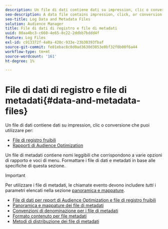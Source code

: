 ```yaml
---
description: Un file di dati contiene dati su impression, clic o conversione che puoi utilizzare nei rapporti di Audience Optimization e per file di registro fruibili. Un file di metadati contiene nomi leggibili che corrispondono a varie opzioni di rapporto e voci di menu. Formattare i file di dati e metadati in base alle specifiche di questa sezione.
seo-description: A data file contains impression, click, or conversion data that you can use in the Audience Optimization reports and for Actionable Log Files. A metadata file contains human-readable names that correspond to various report options and menu items. Format your data and metadata files according to the specifications in this section.
seo-title: Log Data and Metadata Files
solution: Audience Manager
title: File di dati di registro e file di metadati
uuid: 80aa4bc3-c660-4e65-8c22-2ddbb7bddd4f
feature: Log Files
exl-id: c913372f-4a0a-420c-933e-23b30393fbaf
source-git-commit: fe01ebac8c0d0ad3630d3853e0bf32f0b00f6a44
workflow-type: tm+mt
source-wordcount: '161'
ht-degree: 1%

---
```


# File di dati di registro e file di metadati{#data-and-metadata-files}

Un file di dati contiene dati su impression, clic o conversione che puoi utilizzare per:

* [File di registro fruibili](/help/using/integration/media-data-integration/actionable-log-files.md)
* [Rapporti di Audience Optimization](/help/using/reporting/audience-optimization-reports/audience-optimization-reports.md)

Un file di metadati contiene nomi leggibili che corrispondono a varie opzioni di rapporto e voci di menu. Formattare i file di dati e metadati in base alle specifiche di questa sezione.

>[!IMPORTANT]
>
>Per utilizzare i file di metadati, le chiamate evento devono includere *tutti* i parametri elencati nella sezione [panoramica e mappature](../../../reporting/audience-optimization-reports/metadata-files-intro/metadata-file-overview.md).

* [File di dati per report di Audience Optimization e file di registro fruibili](/help/using/reporting/audience-optimization-reports/metadata-files-intro/datafiles-intro.md)
* [Panoramica e mappature dei file di metadati](/help/using/reporting/audience-optimization-reports/metadata-files-intro/metadata-file-overview.md)
* [Convenzioni di denominazione per i file di metadati](/help/using/reporting/audience-optimization-reports/metadata-files-intro/metadata-file-names.md)
* [Formato contenuto per file metadati](/help/using/reporting/audience-optimization-reports/metadata-files-intro/metadata-file-contents.md)
* [Metodi di distribuzione dei file di metadati](/help/using/reporting/audience-optimization-reports/metadata-files-intro/metadata-delivery-methods.md)
